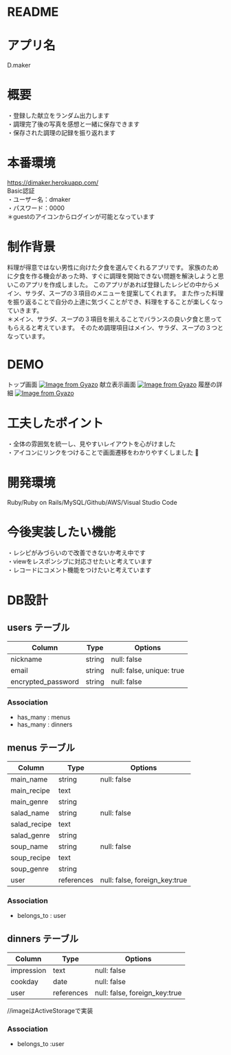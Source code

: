 # README

# アプリ名
D.maker
# 概要
・登録した献立をランダム出力します  
・調理完了後の写真を感想と一緒に保存できます  
・保存された調理の記録を振り返れます

# 本番環境
https://dimaker.herokuapp.com/  
Basic認証  
・ユーザー名：dmaker  
・パスワード：0000   
＊guestのアイコンからログインが可能となっています
# 制作背景
料理が得意ではない男性に向けた夕食を選んでくれるアプリです。
家族のために夕食を作る機会があった時、すぐに調理を開始できない問題を解決しようと思いこのアプリを作成しました。
このアプリがあれば登録したレシピの中からメイン、サラダ、スープの３項目のメニューを提案してくれます。
また作った料理を振り返ることで自分の上達に気づくことができ、料理をすることが楽しくなっていきます。  
＊メイン、サラダ、スープの３項目を揃えることでバランスの良い夕食と思ってもらえると考えています。  そのため調理項目はメイン、サラダ、スープの３つとなっています。
# DEMO
トップ画面
[![Image from Gyazo](https://i.gyazo.com/1fcf48cd9f42b1ae464ede81b47868ed.gif)](https://gyazo.com/1fcf48cd9f42b1ae464ede81b47868ed)
献立表示画面
[![Image from Gyazo](https://i.gyazo.com/7e183e2ef282d6ab8437167cf1af0d1a.gif)](https://gyazo.com/7e183e2ef282d6ab8437167cf1af0d1a)
履歴の詳細
[![Image from Gyazo](https://i.gyazo.com/b20fd6ab5a317540a07d3d5436f5f68b.gif)](https://gyazo.com/b20fd6ab5a317540a07d3d5436f5f68b)
# 工夫したポイント
・全体の雰囲気を統一し、見やすいレイアウトを心がけました  
・アイコンにリンクをつけることで画面遷移をわかりやすくしました  
# 開発環境
Ruby/Ruby on Rails/MySQL/Github/AWS/Visual Studio Code  

# 今後実装したい機能
・レシピがみづらいので改善できないか考え中です  
・viewをレスポンシブに対応させたいと考えています  
・レコードにコメント機能をつけたいと考えています  

# DB設計

## users テーブル

| Column                | Type   | Options                   |
| --------------------- | ------ | ------------------------- |
| nickname              | string | null: false               |
| email                 | string | null: false, unique: true |
| encrypted_password    | string | null: false               |

### Association

- has_many   : menus
- has_many   : dinners


## menus テーブル

| Column       | Type       | Options                       |
| ------------ | ---------- | ----------------------------- |
| main_name    | string     | null: false                   |
| main_recipe  | text       |                               |
| main_genre   | string     |                               | 
| salad_name   | string     | null: false                   | 
| salad_recipe | text       |                               | 
| salad_genre  | string     |                               |
| soup_name    | string     | null: false                   | 
| soup_recipe  | text       |                               |  
| soup_genre   | string     |                               |
| user         | references | null: false, foreign_key:true |


### Association

- belongs_to : user


## dinners テーブル

| Column     | Type       | Options                       |
| ---------- | ---------- | ----------------------------- |
| impression | text       | null: false                   |
| cookday    | date       | null: false                   |
| user       | references | null: false, foreign_key:true |

//imageはActiveStorageで実装

### Association

- belongs_to :user
